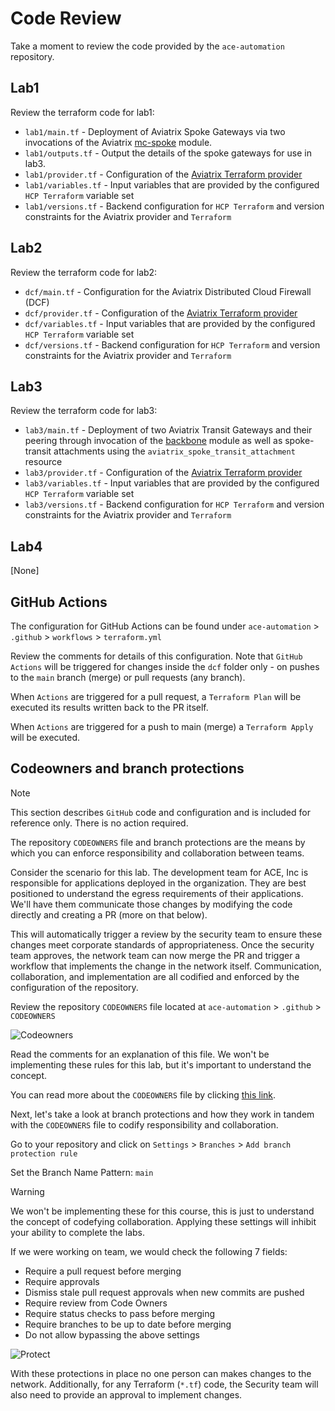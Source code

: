 # Code Review

Take a moment to review the code provided by the `ace-automation` repository.

## Lab1

Review the terraform code for lab1:

- `lab1/main.tf` - Deployment of Aviatrix Spoke Gateways via two invocations of the Aviatrix [mc-spoke](https://registry.terraform.io/modules/terraform-aviatrix-modules/mc-spoke/aviatrix/latest) module.
- `lab1/outputs.tf` - Output the details of the spoke gateways for use in lab3.
- `lab1/provider.tf` - Configuration of the [Aviatrix Terraform provider](https://registry.terraform.io/providers/AviatrixSystems/aviatrix/latest/docs)
- `lab1/variables.tf` - Input variables that are provided by the configured `HCP Terraform` variable set
- `lab1/versions.tf` - Backend configuration for `HCP Terraform` and version constraints for the Aviatrix provider and `Terraform`

## Lab2

Review the terraform code for lab2:

- `dcf/main.tf` - Configuration for the Aviatrix Distributed Cloud Firewall (DCF)
- `dcf/provider.tf` - Configuration of the [Aviatrix Terraform provider](https://registry.terraform.io/providers/AviatrixSystems/aviatrix/latest/docs)
- `dcf/variables.tf` - Input variables that are provided by the configured `HCP Terraform` variable set
- `dcf/versions.tf` - Backend configuration for `HCP Terraform` and version constraints for the Aviatrix provider and `Terraform`

## Lab3

Review the terraform code for lab3:

- `lab3/main.tf` - Deployment of two Aviatrix Transit Gateways and their peering through invocation of the [backbone](https://registry.terraform.io/modules/terraform-aviatrix-modules/backbone/aviatrix/latest) module as well as spoke-transit attachments using the `aviatrix_spoke_transit_attachment` resource
- `lab3/provider.tf` - Configuration of the [Aviatrix Terraform provider](https://registry.terraform.io/providers/AviatrixSystems/aviatrix/latest/docs)
- `lab3/variables.tf` - Input variables that are provided by the configured `HCP Terraform` variable set
- `lab3/versions.tf` - Backend configuration for `HCP Terraform` and version constraints for the Aviatrix provider and `Terraform`

## Lab4

[None]

## GitHub Actions

The configuration for GitHub Actions can be found under `ace-automation` > `.github` > `workflows` > `terraform.yml`

Review the comments for details of this configuration. Note that `GitHub Actions` will be triggered for changes inside the `dcf` folder only - on pushes to the `main` branch (merge) or pull requests (any branch).

When `Actions` are triggered for a pull request, a `Terraform Plan` will be executed its results written back to the PR itself.

When `Actions` are triggered for a push to main (merge) a `Terraform Apply` will be executed.

## Codeowners and branch protections

> [!NOTE]
> This section describes `GitHub` code and configuration and is included for reference only. There is no action required.

The repository `CODEOWNERS` file and branch protections are the means by which you can enforce responsibility and collaboration between teams.

Consider the scenario for this lab. The development team for ACE, Inc is responsible for applications deployed in the organization. They are best positioned to understand the egress requirements of their applications. We'll have them communicate those changes by modifying the code directly and creating a PR (more on that below).

This will automatically trigger a review by the security team to ensure these changes meet corporate standards of appropriateness. Once the security team approves, the network team can now merge the PR and trigger a workflow that implements the change in the network itself. Communication, collaboration, and implementation are all codified and enforced by the configuration of the repository.

Review the repository `CODEOWNERS` file located at `ace-automation` > `.github` > `CODEOWNERS`

![Codeowners](images/code-owners.png)

Read the comments for an explanation of this file. We won't be implementing these rules for this lab, but it's important to understand the concept.

You can read more about the `CODEOWNERS` file by clicking [this link](https://docs.github.com/en/repositories/managing-your-repositorys-settings-and-features/customizing-your-repository/about-code-owners).

Next, let's take a look at branch protections and how they work in tandem with the `CODEOWNERS` file to codify responsibility and collaboration.

Go to your repository and click on `Settings` > `Branches` > `Add branch protection rule`

Set the Branch Name Pattern: `main`

> [!WARNING]
> We won't be implementing these for this course, this is just to understand the concept of codefying collaboration. Applying these settings will inhibit your ability to complete the labs.

If we were working on team, we would check the following 7 fields:

- Require a pull request before merging
- Require approvals
- Dismiss stale pull request approvals when new commits are pushed
- Require review from Code Owners
- Require status checks to pass before merging
- Require branches to be up to date before merging
- Do not allow bypassing the above settings

![Protect](images/code-protect.png)

With these protections in place no one person can makes changes to the network. Additionally, for any Terraform (`*.tf`) code, the Security team will also need to provide an approval to implement changes.
